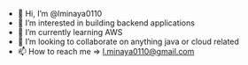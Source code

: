 - 👋 Hi, I’m @lminaya0110
- 👀 I’m interested in building backend applications
- 🌱 I’m currently learning AWS
- 💞️ I’m looking to collaborate on anything java or cloud related
- 📫 How to reach me => l.minaya0110@gmail.com

<!---
lminaya0110/lminaya0110 is a ✨ special ✨ repository because its `README.md` (this file) appears on your GitHub profile.
You can click the Preview link to take a look at your changes.
--->
